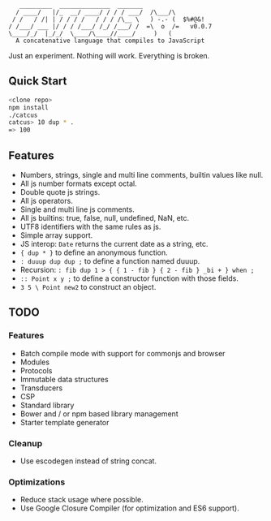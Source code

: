 ```
   _________  ______________  _______
  / ____/   |/_  __/ ____/ / / / ___/  /\___/\
 / /   / /| | / / / /   / / / /\__ \   ) -.- (  $%#@&!
/ /___/ ___ |/ / / /___/ /_/ /___/ /  =\  o  /=   v0.0.7
\____/_/  |_/_/  \____/\____//____/     )   (
  A concatenative language that compiles to JavaScript
```

Just an experiment. Nothing will work. Everything is broken.

## Quick Start

```bash
<clone repo>
npm install
./catcus
catcus> 10 dup * .
=> 100
```

## Features

* Numbers, strings, single and multi line comments, builtin values like null.
* All js number formats except octal.
* Double quote js strings.
* All js operators.
* Single and multi line js comments.
* All js builtins: true, false, null, undefined, NaN, etc.
* UTF8 identifiers with the same rules as js.
* Simple array support.
* JS interop: `Date` returns the current date as a string, etc.
* `{ dup * }` to define an anonymous function.
* `: duuup dup dup ;` to define a function named duuup.
* Recursion: `: fib dup 1 > { { 1 - fib } { 2 - fib } _bi + } when ;`
* `:: Point x y ;` to define a constructor function with those fields.
* `3 5 \ Point new2` to construct an object.

## TODO

### Features

* Batch compile mode with support for commonjs and browser
* Modules
* Protocols
* Immutable data structures
* Transducers
* CSP
* Standard library
* Bower and / or npm based library management
* Starter template generator

### Cleanup

* Use escodegen instead of string concat.

### Optimizations

* Reduce stack usage where possible.
* Use Google Closure Compiler (for optimization and ES6 support).
